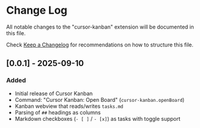 # Change Log

All notable changes to the "cursor-kanban" extension will be documented in this file.

Check [Keep a Changelog](http://keepachangelog.com/) for recommendations on how to structure this file.

## [0.0.1] - 2025-09-10

### Added

- Initial release of Cursor Kanban
- Command: "Cursor Kanban: Open Board" (`cursor-kanban.openBoard`)
- Kanban webview that reads/writes `tasks.md`
- Parsing of `##` headings as columns
- Markdown checkboxes (`- [ ]` / `- [x]`) as tasks with toggle support
